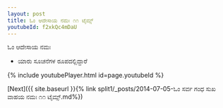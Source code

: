 ```yaml
---
layout: post
title: ಓಂ ಆದೇಸಾಯ ನಮಃ ೧೧ ಟೈಮ್ಸ್
youtubeId: f2xkQc4mDaU
---
```

 
 
 ಓಂ ಆದೇಸಾಯ ನಮಃ  
 
 -  ಯಾರು ಸೂಚನೆಗಳ ರೂಪದಲ್ಲಿದ್ದಾರೆ 
 
  
 
  
 
 
 
 
 
 


{% include youtubePlayer.html id=page.youtubeId %}
 
[Next]({{ site.baseurl }}{% link  split1/_posts/2014-07-05-ಓಂ ಸರ್ವ ಗಂಧ ಸುಖ ವಾಹಯ ನಮಃ ೧೧ ಟೈಮ್ಸ್.md%})
 
